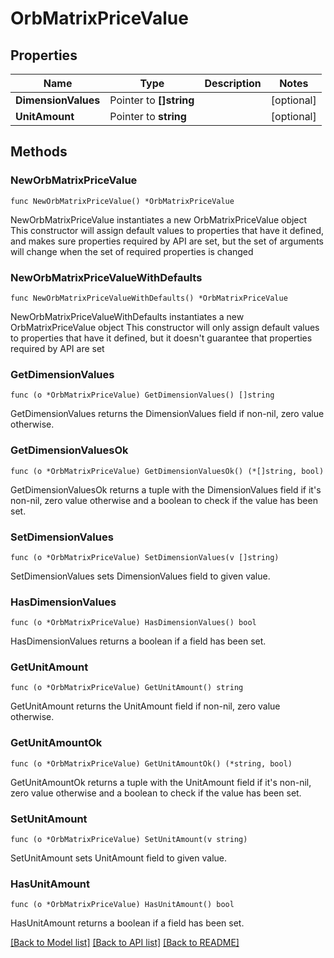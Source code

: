 # OrbMatrixPriceValue

## Properties

Name | Type | Description | Notes
------------ | ------------- | ------------- | -------------
**DimensionValues** | Pointer to **[]string** |  | [optional] 
**UnitAmount** | Pointer to **string** |  | [optional] 

## Methods

### NewOrbMatrixPriceValue

`func NewOrbMatrixPriceValue() *OrbMatrixPriceValue`

NewOrbMatrixPriceValue instantiates a new OrbMatrixPriceValue object
This constructor will assign default values to properties that have it defined,
and makes sure properties required by API are set, but the set of arguments
will change when the set of required properties is changed

### NewOrbMatrixPriceValueWithDefaults

`func NewOrbMatrixPriceValueWithDefaults() *OrbMatrixPriceValue`

NewOrbMatrixPriceValueWithDefaults instantiates a new OrbMatrixPriceValue object
This constructor will only assign default values to properties that have it defined,
but it doesn't guarantee that properties required by API are set

### GetDimensionValues

`func (o *OrbMatrixPriceValue) GetDimensionValues() []string`

GetDimensionValues returns the DimensionValues field if non-nil, zero value otherwise.

### GetDimensionValuesOk

`func (o *OrbMatrixPriceValue) GetDimensionValuesOk() (*[]string, bool)`

GetDimensionValuesOk returns a tuple with the DimensionValues field if it's non-nil, zero value otherwise
and a boolean to check if the value has been set.

### SetDimensionValues

`func (o *OrbMatrixPriceValue) SetDimensionValues(v []string)`

SetDimensionValues sets DimensionValues field to given value.

### HasDimensionValues

`func (o *OrbMatrixPriceValue) HasDimensionValues() bool`

HasDimensionValues returns a boolean if a field has been set.

### GetUnitAmount

`func (o *OrbMatrixPriceValue) GetUnitAmount() string`

GetUnitAmount returns the UnitAmount field if non-nil, zero value otherwise.

### GetUnitAmountOk

`func (o *OrbMatrixPriceValue) GetUnitAmountOk() (*string, bool)`

GetUnitAmountOk returns a tuple with the UnitAmount field if it's non-nil, zero value otherwise
and a boolean to check if the value has been set.

### SetUnitAmount

`func (o *OrbMatrixPriceValue) SetUnitAmount(v string)`

SetUnitAmount sets UnitAmount field to given value.

### HasUnitAmount

`func (o *OrbMatrixPriceValue) HasUnitAmount() bool`

HasUnitAmount returns a boolean if a field has been set.


[[Back to Model list]](../README.md#documentation-for-models) [[Back to API list]](../README.md#documentation-for-api-endpoints) [[Back to README]](../README.md)


